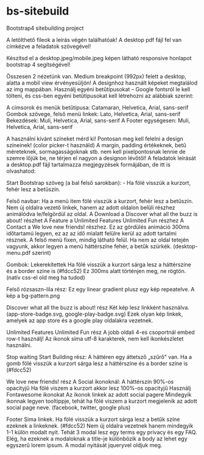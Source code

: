 # bs-sitebuild
Bootstrap4 sitebuilding project

A letölthető fileok a leírás végén találhatóak! A desktop pdf fájl fel van címkézve a feladatok szövegével!

Készítsd el a desktop.jpeg/mobile.jpeg képen látható responsive honlapot bootstrap 4 segítségével!

Összesen 2 nézetünk van. Medium breakpoint (992px) felett a desktop, alatta a mobil view érvényesüljön! A designhoz használt képeket megtalálod az img mappában. Használj egyéni betűtípusokat – Google fontsról le kell tölteni, és css-ben egyéni betűtípusokat kell létrehozni az alábbiak szerint:

  A címsorok és menük betűtípusa: Catamaran, Helvetica, Arial, sans-serif
  Gombok szövege, felső menü linkek: Lato, Helvetica, Arial, sans-serif
  Bekezdések: Muli, Helvetica, Arial, sans-serif
  A Footer egységesen: Muli, Helvetica, Arial, sans-serif

A használni kívánt színeket mérd ki! Pontosan meg kell felelni a design színeinek! (color picker-t használd) A margin, padding értékeknek, betű méreteknek, sormagasságoknak stb. nem kell pixelpontosnak lennie de szemre lőjük be, ne térjen el nagyon a designon lévőtől! A feladatok leírását a desktop.pdf fájl tartalmazza megjegyzések formájában, de itt is olvashatod:

Start Bootstrap szöveg (a bal felső sarokban): - Ha fölé visszük a kurzort, fehér lesz a betűszín.

Felső navbar:
  Ha a menü item fölé visszük a kurzort, fehér lesz a betűszín.
  Nem új oldalra vezető linkek, hanem az adott oldalon belüli részhez animálódva le/felgördül az oldal.
    A Download a Discover what all the buzz is about! részhet
    A Feature a Unlimited Features Unlimited Fun részhez
    A Contact a We love new friends! részhez.
  Ez az gördülés animáció 300ms időtartamú legyen, ez az az idő mialatt felülre kerül az adott tartalmi résznek.
  A felső menü fixen, mindig látható felül. Ha nem az oldal tetején vagyunk, akkor legyen a menü háttérszíne fehér, a betűk szürkék. (desktop-menu.pdf szerint)

Gombok:
  Lekerekítettek
  Ha fölé visszük a kurzort sárga lesz a háttérszíne és a border színe is (#fdcc52) Ez 300ms alatt történjen meg, ne rögtön. (natív css-el old meg ha tudod)

Felső rózsaszn-lila rész:
  Ez egy linear gradient plusz egy kép repeatelve.
  A kép a bg-pattern.png

Discover what all the buzz is about! rész
  Két kép lesz linkként használva. (app-store-badge.svg, google-play-badge.svg)
  Ezek olyan kép linkek, amelyek az app store és a google play oldalakra vezetnek.

Unlimited Features Unlimited Fun rész
  A jobb oldali 4-es csoportnál embed row-t használj!
  Az ikonok sima utf-8 karakterek, nem kell ikonkészletet használni.

Stop waiting Start Building rész:
  A háttéren egy áttetsző „szűrő" van.
  Ha a gomb fölé visszük a kurzort sárga lesz a háttérszíne és a border színe is (#fdcc52)

We love new friends! rész
  A Social ikonoknál:
    A háttérszín 90%-os opacityjű
    Ha fölé viszem a kurzort akkor lesz 100%-os opacityjű
    Használj Fontawesome ikonokat
    Az ikonok linkek az adott social pagere
    Mindegyik ikonnak legyen tooltippje, tehát ha fölé viszem a kurzort megjelenik az adott social page neve. (facebook, twitter, google plus)

Footer
  Sima linkek. Ha fölé visszük a kurzort sárga lesz a betűk színe ezeknek a linkeknek. (#fdcc52)
  Nem új oldalra vezetnek hanem mindegyik 1-1 külön modalt nyit.
  Tehát 3 modal lesz egy terms egy privacy és egy FAQ.
  Elég, ha ezeknek a modaloknak a title-je különbözik a body az lehet egy egyszerű lorem ipsum. A modal nyitását jqueryvel oldjuk meg.
